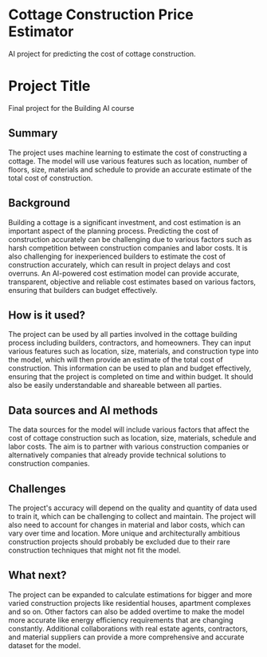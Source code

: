 # Cottage Construction Price Estimator

AI project for predicting the cost of cottage construction.

# Project Title

Final project for the Building AI course

## Summary

The project uses machine learning to estimate the cost of constructing a cottage. The model will use various features such as location, number of floors, size, materials and schedule to provide an accurate estimate of the total cost of construction.

## Background

Building a cottage is a significant investment, and cost estimation is an important aspect of the planning process. Predicting the cost of construction accurately can be challenging due to various factors such as harsh competition between construction companies and labor costs. It is also challenging for inexperienced builders to estimate the cost of construction accurately, which can result in project delays and cost overruns. An AI-powered cost estimation model can provide accurate, transparent, objective and reliable cost estimates based on various factors, ensuring that builders can budget effectively.

## How is it used?

The project can be used by all parties involved in the cottage building process including builders, contractors, and homeowners. They can input various features such as location, size, materials, and construction type into the model, which will then provide an estimate of the total cost of construction. This information can be used to plan and budget effectively, ensuring that the project is completed on time and within budget. It should also be easily understandable and shareable between all parties.

## Data sources and AI methods

The data sources for the model will include various factors that affect the cost of cottage construction such as location, size, materials, schedule and labor costs. The aim is to partner with various construction companies or alternatively companies that already provide technical solutions to construction companies.

## Challenges

The project's accuracy will depend on the quality and quantity of data used to train it, which can be challenging to collect and maintain. The project will also need to account for changes in material and labor costs, which can vary over time and location. More unique and architecturally ambitious construction projects should probably be excluded due to their rare construction techniques that might not fit the model.

## What next?

The project can be expanded to calculate estimations for bigger and more varied construction projects like residential houses, apartment complexes and so on. Other factors can also be added overtime to make the model more accurate like energy efficiency requirements that are changing constantly. Additional collaborations with real estate agents, contractors, and material suppliers can provide a more comprehensive and accurate dataset for the model.
